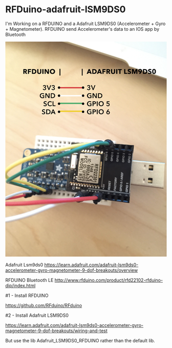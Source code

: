 # RFDuino-adafruit-lSM9DS0
I'm Working on a RFDUINO and a Adafruit LSM9DS0 (Accelerometer + Gyro + Magnetometer). RFDUINO send Accelerometer's data to an IOS app by Bluetooth 


![alt text](https://github.com/damienromito/RFDuino-adafruit-lSM9DS0/blob/master/picture.jpg "Explanations")

Adafruit Lsm9ds0
https://learn.adafruit.com/adafruit-lsm9ds0-accelerometer-gyro-magnetometer-9-dof-breakouts/overview

RFDUINO Bluetooth LE
http://www.rfduino.com/product/rfd22102-rfduino-dip/index.html


#1 - Install RFDUINO

https://github.com/RFduino/RFduino


#2 - Install Adafruit LSM9DS0

https://learn.adafruit.com/adafruit-lsm9ds0-accelerometer-gyro-magnetometer-9-dof-breakouts/wiring-and-test

But use the lib Adafruit_LSM9DS0_RFDUINO rather than the default lib.
